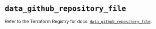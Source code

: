 # `data_github_repository_file`

Refer to the Terraform Registry for docs: [`data_github_repository_file`](https://registry.terraform.io/providers/integrations/github/6.7.1/docs/data-sources/repository_file).
